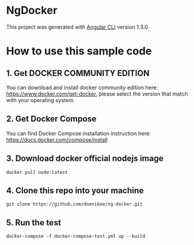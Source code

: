 # NgDocker

This project was generated with [Angular CLI](https://github.com/angular/angular-cli) version 1.3.0.

# How to use this sample code
## 1. Get DOCKER COMMUNITY EDITION
You can download and install docker community edition here: https://www.docker.com/get-docker, please select the version that match with your operating system.
## 2. Get Docker Compose
You can find Docker Compose installation instruction here: https://docs.docker.com/compose/install
## 3. Download docker official nodejs image
```docker pull node:latest```
## 4. Clone this repo into your machine
```git clone https://github.com/doenikoe/ng-docker.git```
## 5. Run the test 
```docker-compose -f docker-compose-test.yml up --build```
